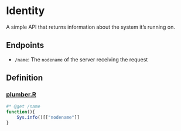 
<!-- README.md is generated from README.Rmd. Please edit that file -->

# Identity

A simple API that returns information about the system it’s running on.

## Endpoints

-   `/name`: The `nodename` of the server receiving the request

## Definition

### [plumber.R](plumber.R)

``` r
#* @get /name
function(){
    Sys.info()[["nodename"]]
}
```
